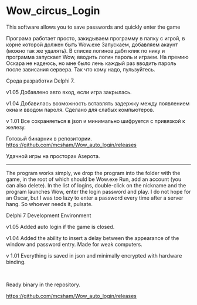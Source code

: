 # Wow_circus_Login
This software allows you to save passwords and quickly enter the game


Програма работает просто, закидываем программу в папку с игрой, в корне которой должен быть Wow.exe
Запускаем, добавляем акаунт (можно так же удалять).
В списке логинов дабл клик по нику и программа запускает Wow, вводить логин пароль и играем.
На премию Оскара не надеюсь, но мне было лень каждый раз вводить пароль после зависания сервера. Так что кому надо, пульзуйтесь.

Среда разработки Delphi 7.

v1.05
Добавлено авто вход, если игра закрылась.

v1.04
Добавилась возможность вставлять задержку между появлением окна и вводом пароля. Сделано для слабых компьютеров.

v 1.01
Все сохраняеться в json и минимально шифруется с привязкой к железу.
 
Готовый бинарник в репозитории.
https://github.com/mcsham/Wow_auto_login/releases

Удачной игры на просторах Азерота. 

-------------------------------------------------------------------------------------------------------------------------------
The program works simply, we drop the program into the folder with the game, in the root of which should be Wow.exe
Run, add an account (you can also delete).
In the list of logins, double-click on the nickname and the program launches Wow, enter the login password and play.
I do not hope for an Oscar, but I was too lazy to enter a password every time after a server hang. So whoever needs it, pulsate.

Delphi 7 Development Environment

v1.05
Added auto login if the game is closed.

v1.04
Added the ability to insert a delay between the appearance of the window and password entry. Made for weak computers.

v 1.01
Everything is saved in json and minimally encrypted with hardware binding.

 

Ready binary in the repository.

https://github.com/mcsham/Wow_auto_login/releases
